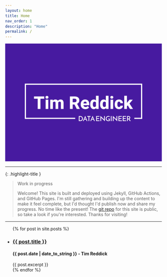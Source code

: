```yaml
---
layout: home
title: Home
nav_order: 1
description: "Home"
permalink: /
---
```


![](./assets/images/tim-reddick-logo.png)

---

{: .highlight-title }
> Work in progress
>
> Welcome! This site is built and deployed using Jekyll, GitHub Actions, and GitHub Pages. I'm still gathering and building up the content to make it feel complete, but I'd thought I'd publish now and share my progress. No time like the present! The [git repo](https://github.com/rtreddick/rtreddick.github.io) for this site is public, so take a look if you're interested. Thanks for visiting!

---

<ul>
  {% for post in site.posts %}
  <li>
    <h3><a href="{{ post.url }}">{{ post.title }}</a></h3>
    <h4>{{ post.date | date_to_string }} - Tim Reddick</h4>
    {{ post.excerpt }}
  </li>
  {% endfor %}
</ul>